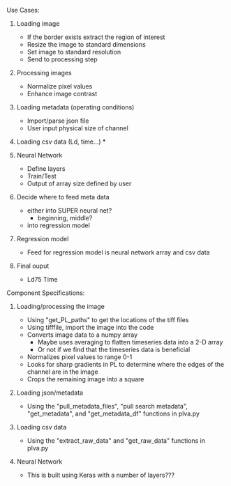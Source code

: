 Use Cases:

1. Loading image
	* If the border exists extract the region of interest  
	* Resize the image to standard dimensions
	* Set image to standard resolution
	* Send to processing step

 2. Processing images
	* Normalize pixel values 
	* Enhance image contrast
 
 3. Loading metadata (operating conditions)
	* Import/parse json file
	* User input physical size of channel

 4. Loading csv data (Ld, time...)
	* 

 5. Neural Network 
	* Define layers
	* Train/Test
	* Output of array size defined by user

 6. Decide where to feed meta data
	* either into SUPER neural net?
		* beginning, middle?
	* into regression model 

 7. Regression model
	* Feed for regression model is neural network array and csv data
	
 8. Final ouput
	* Ld75 Time

Component Specifications:

1. Loading/processing the image
	* Using "get_PL_paths" to get the locations of the tiff files
	* Using tifffile, import the image into the code
	* Converts image data to a numpy array
		* Maybe uses averaging to flatten timeseries data into a 2-D array
		* Or not if we find that the timeseries data is beneficial
	* Normalizes pixel values to range 0-1
	* Looks for sharp gradients in PL to determine where the edges of the channel are in the image
	* Crops the remaining image into a square

2. Loading json/metadata
	* Using the "pull_metadata_files", "pull search metadata", "get_metadata", and "get_metadata_df" functions in plva.py

3. Loading csv data
	* Using the "extract_raw_data" and "get_raw_data" functions in plva.py
	
5. Neural Network
	* This is built using Keras with a number of layers???

	
